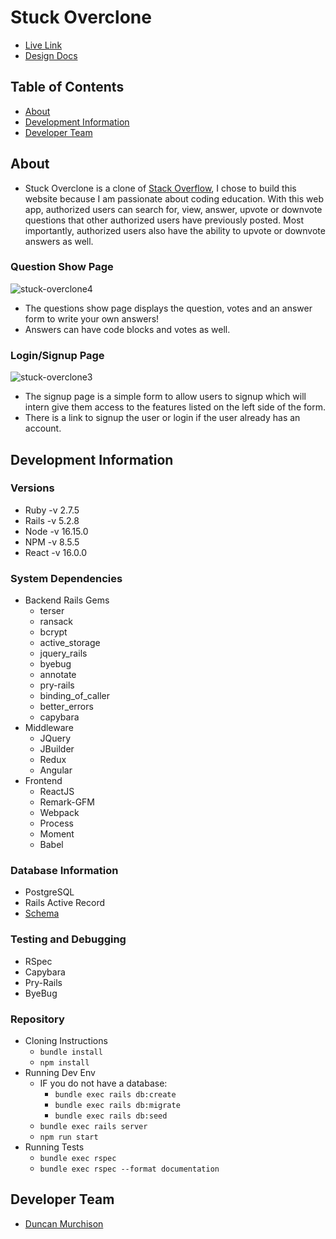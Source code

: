 # Stuck Overclone

* [Live Link](http://stuckoverclone.herokuapp.com/#/)
* [Design Docs](https://github.com/dmurchison/stuck_overclone_app/wiki)

## Table of Contents

* [About](#about)
* [Development Information](#development-information)
* [Developer Team](#developer-team)

## About

* Stuck Overclone is a clone of [Stack Overflow](https://stackoverflow.com/), I chose to build this website because I am passionate about coding education. With this web app, authorized users can search for, view, answer, upvote or downvote questions that other authorized users have previously posted. Most importantly, authorized users also have the ability to upvote or downvote answers as well.

### Question Show Page

![stuck-overclone4](https://user-images.githubusercontent.com/80483775/190946178-599d686b-3529-4116-a746-f17ad75842b4.png)

* The questions show page displays the question, votes and an answer form to write your own answers!
* Answers can have code blocks and votes as well.

### Login/Signup Page

![stuck-overclone3](https://user-images.githubusercontent.com/80483775/190945854-d54b9ba1-251f-4f70-a297-4b1e88c2d653.png)

* The signup page is a simple form to allow users to signup which will intern give them access to the features listed on the left side of the form.
* There is a link to signup the user or login if the user already has an account.

## Development Information

### Versions

* Ruby -v 2.7.5
* Rails -v 5.2.8
* Node -v 16.15.0
* NPM -v 8.5.5
* React -v 16.0.0

### System Dependencies

* Backend Rails Gems
  * terser
  * ransack
  * bcrypt
  * active_storage
  * jquery_rails
  * byebug
  * annotate
  * pry-rails
  * binding_of_caller
  * better_errors
  * capybara
* Middleware
  * JQuery
  * JBuilder
  * Redux
  * Angular
* Frontend
  * ReactJS
  * Remark-GFM
  * Webpack
  * Process
  * Moment
  * Babel

### Database Information

* PostgreSQL
* Rails Active Record
* [Schema](https://github.com/dmurchison/clonebnb_app/wiki/Database-Schema)

### Testing and Debugging

* RSpec
* Capybara
* Pry-Rails
* ByeBug

### Repository

* Cloning Instructions
  * `bundle install`
  * `npm install`
* Running Dev Env
  * IF you do not have a database:
    * `bundle exec rails db:create`
    * `bundle exec rails db:migrate`
    * `bundle exec rails db:seed`
  * `bundle exec rails server`
  * `npm run start`
* Running Tests
  * `bundle exec rspec`
  * `bundle exec rspec --format documentation`

## Developer Team

* [Duncan Murchison](https://www.duncanmurchison.dev/)
